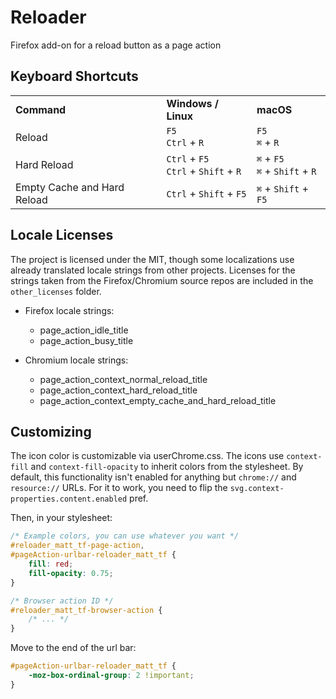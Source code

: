 # Reloader

Firefox add-on for a reload button as a page action

## Keyboard Shortcuts

<table>
    <tr>
        <td><b>Command<b></td>
        <td><b>Windows / Linux</b></td>
        <td><b>macOS</b></td>
    </tr>
    <tr>
        <td>Reload</td>
        <td>
            <code>F5</code><br>
            <code>Ctrl</code> + <code>R</code>
        </td>
        <td>
            <code>F5</code><br>
            <code>⌘</code> + <code>R</code>
        </td>
    </tr>
    <tr>
        <td>Hard Reload</td>
        <td>
            <code>Ctrl</code> + <code>F5</code><br>
            <code>Ctrl</code> + <code>Shift</code> + <code>R</code>
        </td>
        <td>
            <code>⌘</code> + <code>F5</code><br>
            <code>⌘</code> + <code>Shift</code> + <code>R</code>
        </td>
    </tr>
    <tr>
        <td>Empty Cache and Hard Reload</td>
        <td>
            <code>Ctrl</code> + <code>Shift</code> + <code>F5</code>
        </td>
        <td>
            <code>⌘</code> + <code>Shift</code> + <code>F5</code>
        </td>
    </tr>
</table>

## Locale Licenses

The project is licensed under the MIT, though some localizations use already translated locale strings from other projects. Licenses for the strings taken from the Firefox/Chromium source repos are included in the `other_licenses` folder.

* Firefox locale strings:
    + page_action_idle_title
    + page_action_busy_title

* Chromium locale strings:
    + page_action_context_normal_reload_title
    + page_action_context_hard_reload_title
    + page_action_context_empty_cache_and_hard_reload_title


## Customizing

The icon color is customizable via userChrome.css. The icons use `context-fill` and `context-fill-opacity` to inherit colors from the stylesheet. By default, this functionality isn't enabled for anything but `chrome://` and `resource://` URLs. For it to work, you need to flip the `svg.context-properties.content.enabled` pref.

Then, in your stylesheet:

````css
/* Example colors, you can use whatever you want */
#reloader_matt_tf-page-action,
#pageAction-urlbar-reloader_matt_tf {
    fill: red;
    fill-opacity: 0.75;
}

/* Browser action ID */
#reloader_matt_tf-browser-action {
    /* ... */
}
````

Move to the end of the url bar:
````css
#pageAction-urlbar-reloader_matt_tf {
    -moz-box-ordinal-group: 2 !important;
}
````
